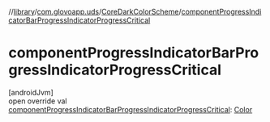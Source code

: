 //[library](../../../index.md)/[com.glovoapp.uds](../index.md)/[CoreDarkColorScheme](index.md)/[componentProgressIndicatorBarProgressIndicatorProgressCritical](component-progress-indicator-bar-progress-indicator-progress-critical.md)

# componentProgressIndicatorBarProgressIndicatorProgressCritical

[androidJvm]\
open override val [componentProgressIndicatorBarProgressIndicatorProgressCritical](component-progress-indicator-bar-progress-indicator-progress-critical.md): [Color](https://developer.android.com/reference/kotlin/androidx/compose/ui/graphics/Color.html)
